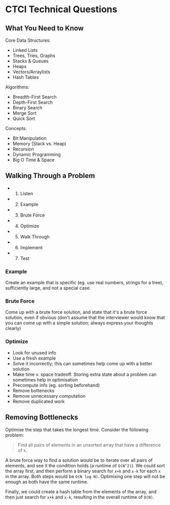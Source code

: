 CTCI Technical Questions
===

What You Need to Know
---

Core Data Structures:

- Linked Lists
- Trees, Tries, Graphs
- Stacks & Queues
- Heaps
- Vectors/Arraylists
- Hash Tables

Algorithms:

- Breadth-First Search
- Depth-First Search
- Binary Search
- Merge Sort
- Quick Sort

Concepts:

- Bit Manipulation
- Memory (Stack vs. Heap)
- Recursion
- Dynamic Programming
- Big O Time & Space


Walking Through a Problem
---

- 1) Listen
- 2) Example
- 3) Brute Force
- 4) Optimize
- 5) Walk Through
- 6) Implement
- 7) Test

### Example

Create an example that is specific (eg. use real numbers, strings for a tree),
sufficiently large, and not a special case.

### Brute Force

Come up with a brute force solution, and state that it's a brute force solution,
even if obvious (don't assume that the interviewer would know that you can come
up with a simple solution; always express your thoughts clearly)

### Optimize

- Look for unused info
- Use a fresh example
- Solve it incorrectly; this can sometimes help come up with a better solution
- Make time v. space tradeoff. Storing extra state about a problem can sometimes
    help in optimisation
- Precompute info (eg. sorting beforehand)
- Remove bottenecks
- Remove unnecessary computation
- Remove duplicated work


Removing Bottlenecks
---

Optimise the step that takes the longest time. Consider the following problem:

> Find all pairs of elements in an unsorted array that have a difference of `k`.

A brute force way to find a solution would be to iterate over all pairs of
elements, and see it the condition holds (a runtime of `O(N^2)`). We could sort
the array first, and then perform a binary search for `x+k` and `x-k` for each
`x` in the array. Both steps would be `O(N log N)`. Optimising one step will not
be enough as both have the same runtime.

Finally, we could create a hash table from the elements of the array, and then
just search for `x+k` and `x-k`, resulting in the overall runtime of `O(N)`.

